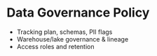 # Data Governance Policy

- Tracking plan, schemas, PII flags
- Warehouse/lake governance & lineage
- Access roles and retention
